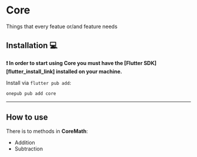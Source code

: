 # Core

Things that every featue or/and feature needs

## Installation 💻

**❗ In order to start using Core you must have the [Flutter SDK][flutter_install_link] installed on your machine.**

Install via `flutter pub add`:

```sh
onepub pub add core
```

---
## How to use

There is to methods in **CoreMath**:
- Addition
- Subtraction